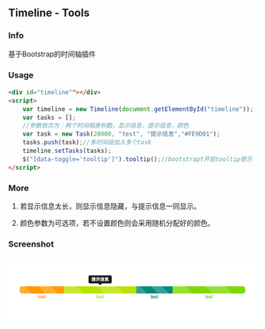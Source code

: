 ## Timeline - Tools

### Info

基于Bootstrap的时间轴插件

### Usage

```html
<div id="timeline""></div>
<script>
    var timeline = new Timeline(document.getElementById("timeline"));
    var tasks = [];
    //参数依次为：两个时间相差秒数，显示信息，提示信息，颜色
    var task = new Task(20000, "test", "提示信息","#FE9D01");
    tasks.push(task);//多时间段加入多个task
    timeline.setTasks(tasks);
    $("[data-toggle='tooltip']").tooltip();//bootstrapt开启tooltip提示
</script>
```

### More

1. 若显示信息太长，则显示信息隐藏，与提示信息一同显示。

2. 颜色参数为可选项，若不设置颜色则会采用随机分配好的颜色。

### Screenshot

![](screenshot.png)
